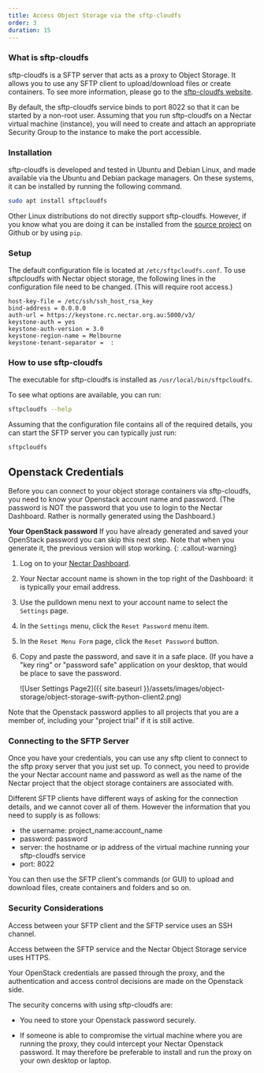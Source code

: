 ```yaml
---
title: Access Object Storage via the sftp-cloudfs
order: 3
duration: 15
---
```


### What is sftp-cloudfs

sftp-cloudfs is a SFTP server that acts as a proxy to Object Storage.  It
allows you to use any SFTP client to upload/download files or create
containers.  To see more information, please go to the
[sftp-cloudfs website](https://github.com/Memset/sftpcloudfs).

By default, the sftp-cloudfs service binds to port 8022 so that it can be
started by a non-root user.  Assuming that you run sftp-cloudfs on a Nectar
virtual machine (instance), you will need to create and attach an appropriate
Security Group to the instance to make the port accessible.

### Installation

sftp-cloudfs is developed and tested in Ubuntu and Debian Linux, and made
available via the Ubuntu and Debian package managers.  On these systems,
it can be installed by running the following command.


```bash
sudo apt install sftpcloudfs
```

Other Linux distributions do not directly support sftp-cloudfs.  However,
if you know what you are doing it can be installed from the
[source project](https://github.com/memset/sftpcloudfs) on Github or
by using `pip`.

### Setup

The default configuration file is located at `/etc/sftpcloudfs.conf`.  To
use sftpcloudfs with Nectar object storage, the following lines in the
configuration file need to be changed.  (This will require root access.)
  
```shell
host-key-file = /etc/ssh/ssh_host_rsa_key
bind-address = 0.0.0.0
auth-url = https://keystone.rc.nectar.org.au:5000/v3/
keystone-auth = yes
keystone-auth-version = 3.0
keystone-region-name = Melbourne
keystone-tenant-separator =  :
```

### How to use sftp-cloudfs

The executable for sftp-cloudfs is installed as `/usr/local/bin/sftpcloudfs`.

To see what options are available, you can run:
```bash
sftpcloudfs --help
```

Assuming that the configuration file contains all of the required details,
you can start the SFTP server you can typically just run:
```bash
sftpcloudfs
```

## Openstack Credentials

Before you can connect to your object storage containers via sftp-cloudfs,
you need to know your Openstack account name and password.  (The password is
NOT the password that you use to login to the Nectar Dashboard.  Rather
is normally generated using the Dashboard.)

**Your OpenStack password**
If you have already generated and saved your OpenStack password you can
skip this next step.  Note that when you generate it, the previous version
will stop working.
{: .callout-warning}


1. Log on to your [Nectar Dashboard](https://dashboard.rc.nectar.org.au).

2. Your Nectar account name is shown in the top right of the Dashboard:
   it is typically your email address.

3. Use the pulldown menu next to your account name to select the `Settings`
   page.

4. In the `Settings` menu, click the `Reset Password` menu item.

5. In the `Reset Menu Form` page, click the `Reset Password` button.

6. Copy and paste the password, and save it in a safe place.  (If you have
   a "key ring" or "password safe" application on your desktop, that would
   be place to save the password.

    ![User Settings Page2]({{ site.baseurl }}/assets/images/object-storage/object-storage-swift-python-client2.png)

Note that the Openstack password applies to all projects that you are a
member of, including your "project trial" if it is still active.

### Connecting to the SFTP Server

Once you have your credentials, you can use any sftp client to connect to the
sftp proxy server that you just set up.  To connect, you need to provide
the your Nectar account name and password as well as the name of the
Nectar project that the object storage containers are associated with.

Different SFTP clients have different ways of asking for the connection
details, and we cannot cover all of them.  However the information that
you need to supply is as follows:

- the username: project_name:account_name
- password: password
- server: the hostname or ip address of the virtual machine running
  your sftp-cloudfs service
- port: 8022

You can then use the SFTP client's commands (or GUI) to upload and download
files, create containers and folders and so on.

### Security Considerations

Access between your SFTP client and the SFTP service uses an SSH channel.

Access between the SFTP service and the Nectar Object Storage service uses
HTTPS.

Your OpenStack credentials are passed through the proxy, and the authentication
and access control decisions are made on the Openstack side.

The security concerns with using sftp-cloudfs are:

- You need to store your Openstack password securely.

- If someone is able to compromise the virtual machine where you are running
  the proxy, they could intercept your Nectar Openstack password.  It may
  therefore be preferable to install and run the proxy on your own desktop
  or laptop.

